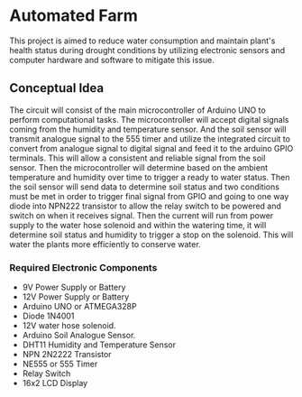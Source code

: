 # Automated Farm
This project is aimed to reduce water consumption and maintain plant's health status during drought conditions by utilizing electronic sensors and computer hardware and software to mitigate this issue. 

## Conceptual Idea
The circuit will consist of the main microcontroller of Arduino UNO to perform computational tasks. The microcontroller will accept digital signals coming from the humidity and temperature sensor. And the soil sensor will transmit analogue signal to the 555 timer and utilize the integrated circuit to convert from analogue signal to digital signal and feed it to the arduino GPIO terminals. This will allow a consistent and reliable signal from the soil sensor. Then the microcontroller will determine based on the ambient temperature and humidity over time to trigger a ready to water status. Then the soil sensor will send data to determine soil status and two conditions must be met in order to trigger final signal from GPIO and going to one way diode into NPN222 transistor to allow the relay switch to be powered and switch on when it receives signal. Then the current will run from power supply to the water hose solenoid and within the watering time, it will determine soil status and humidity to trigger a stop on the solenoid. This will water the plants more efficiently to conserve water. 


### Required Electronic Components
- 9V Power Supply or Battery
- 12V Power Supply or Battery
- Arduino UNO or ATMEGA328P
- Diode 1N4001
- 12V water hose solenoid. 
- Arduino Soil Analogue Sensor. 
- DHT11 Humidity and Temperature Sensor
- NPN 2N2222 Transistor
- NE555 or 555 Timer
- Relay Switch 
- 16x2 LCD Display



